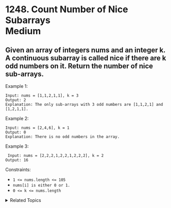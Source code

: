 # 1248. Count Number of Nice Subarrays<br> Medium

## Given an array of integers nums and an integer k. A continuous subarray is called nice if there are k odd numbers on it. Return the number of nice sub-arrays.

 

Example 1:
```
Input: nums = [1,1,2,1,1], k = 3
Output: 2
Explanation: The only sub-arrays with 3 odd numbers are [1,1,2,1] and [1,2,1,1].
```
Example 2:
```
Input: nums = [2,4,6], k = 1
Output: 0
Explanation: There is no odd numbers in the array.
 ```

Example 3:
```
 Input: nums = [2,2,2,1,2,2,1,2,2,2], k = 2
Output: 16
```

Constraints:

* `1 <= nums.length <= 105`
* `nums[i] is either 0 or 1.`
* `0 <= k <= nums.length`

<details>

<summary> Related Topics </summary>

* `Two Pointers` 

</details>